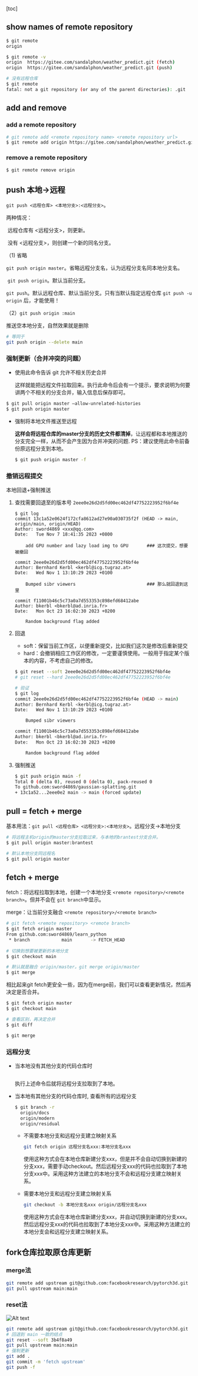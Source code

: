 [toc]

## show names of remote repository

```bash
$ git remote
origin

$ git remote -v
origin  https://gitee.com/sandalphon/weather_predict.git (fetch)
origin  https://gitee.com/sandalphon/weather_predict.git (push)

# 没有远程仓库
$ git remote
fatal: not a git repository (or any of the parent directories): .git
```
## add and remove

### add a remote repository

```bash
# git remote add <remote repository name> <remote repository url>
$ git remote add origin https://gitee.com/sandalphon/weather_predict.git
```

### remove a remote repository

```bash
$ git remote remove origin
```

## push 本地→远程

`git push <远程仓库> <本地分支>:<远程分支>`。

两种情况：

​	远程仓库有 <远程分支>，则更新。

​	没有 <远程分支>，则创建一个新的同名分支。

（1) 省略

​	`git push origin master`。省略远程分支名，认为远程分支名同本地分支名。

​	`git push origin`。默认当前分支。

​	`git push`。默认远程仓库、默认当前分支。只有当默认指定远程仓库 `git push -u origin` 后，才能使用！



（2）`git push origin :main`

推送空本地分支，自然效果就是删除

```bash
# 等同于
git push origin --delete main
```


### 强制更新（合并冲突的问题）

- 使用此命令告诉 git 允许不相关历史合并

  这样就能把远程文件拉取回来。执行此命令后会有一个提示，要求说明为何要讲两个不相关的分支合并，输入信息后保存即可。

```bash
$ git pull origin master –allow-unrelated-histories
$ git push origin master
```

- 强制将本地文件推送至远程

  **这样会将远程仓库的master分支的历史文件都清掉**，让远程都和本地推送的分支完全一样，从而不会产生因为合并冲突的问题.
  PS：建议使用此命令前备份原远程分支到本地。

  ```bash
  $ git push origin master -f
  ```



### 撤销远程提交
本地回退+强制推送

1. 查找需要回退至的版本号 `2eee0e26d2d5fd00ec462df47752223952f6bf4e`
    ```
    $ git log
    commit 13c1a52e0624f172cfa8612ad27e90a030735f2f (HEAD -> main, origin/main, origin/HEAD)
    Author: sword4869 <xxx@qq.com>
    Date:   Tue Nov 7 18:41:35 2023 +0800
    
        add GPU number and lazy load img to GPU       ### 这次提交，想要被撤回
    
    commit 2eee0e26d2d5fd00ec462df47752223952f6bf4e
    Author: Bernhard Kerbl <kerbl@icg.tugraz.at>
    Date:   Wed Nov 1 13:10:29 2023 +0100
    
        Bumped sibr viewers                           ### 那么就回退到这里
    
    commit f11001b46c5c73a0a7d553353c898efd68412abe
    Author: bkerbl <bkerbl@ad.inria.fr>
    Date:   Mon Oct 23 16:02:30 2023 +0200
    
        Random background flag added
    ```
2. 回退

     - soft：保留当前工作区，以便重新提交，比如我们这次是修改后重新提交
     - hard：会撤销相应工作区的修改，一定要谨慎使用。一般用于指定某个版本的内容，不考虑自己的修改。
    ```bash
    $ git reset --soft 2eee0e26d2d5fd00ec462df47752223952f6bf4e
    # git reset --hard 2eee0e26d2d5fd00ec462df47752223952f6bf4e
    
    # 验证
    $ git log
    commit 2eee0e26d2d5fd00ec462df47752223952f6bf4e (HEAD -> main)
    Author: Bernhard Kerbl <kerbl@icg.tugraz.at>
    Date:   Wed Nov 1 13:10:29 2023 +0100
    
        Bumped sibr viewers
    
    commit f11001b46c5c73a0a7d553353c898efd68412abe
    Author: bkerbl <bkerbl@ad.inria.fr>
    Date:   Mon Oct 23 16:02:30 2023 +0200
    
        Random background flag added
    ```
3. 强制推送
    ```bash
    $ git push origin main -f
    Total 0 (delta 0), reused 0 (delta 0), pack-reused 0
    To github.com:sword4869/gaussian-splatting.git
    + 13c1a52...2eee0e2 main -> main (forced update)
    ```

## pull = fetch + merge

基本用法：`git pull <远程仓库> <远程分支>:<本地分支>`。远程分支→本地分支

```bash
# 将远程主机origin的master分支拉取过来，与本地的brantest分支合并。
$ git pull origin master:brantest

# 默认本地分支同远程名
$ git pull origin master
```

## fetch + merge

fetch：将远程拉取到本地，创建一个本地分支 `<remote repository>/<remote branch>`。但并不会在 `git branch`中显示。

merge：让当前分支融合 `<remote repository>/<remote branch>`

```bash
# git fetch <remote repository> <remote branch>
$ git fetch origin master
From github.com:sword4869/learn_python
 * branch            main       -> FETCH_HEAD
 
# 切换到想要被更新的本地分支
$ git checkout main

# 默认就是融合 origin/master。git merge origin/master
$ git merge
```
相比起来git fetch更安全一些，因为在merge前，我们可以查看更新情况，然后再决定是否合并。

```bash
$ git fetch origin master
$ git checkout main

# 查看区别，再决定合并
$ git diff

$ git merge
```

### 远程分支

- 当本地没有其他分支的代码仓库时

  ```bash
  
  ```
  执行上述命令后就将远程分支拉取到了本地。
  
- 当本地有其他分支的代码仓库时, 查看所有的远程分支

  ```bash
  $ git branch -r
    origin/docs
    origin/modern
    origin/residual
  ```
  
  + 不需要本地分支和远程分支建立映射关系

    ```bash
    git fetch origin 远程分支名xxx:本地分支名xxx
    ```

    使用这种方式会在本地仓库新建分支xxx，但是并不会自动切换到新建的分支xxx，需要手动checkout。然后远程分支xxx的代码也拉取到了本地分支xxx中。采用这种方法建立的本地分支不会和远程分支建立映射关系。

  + 需要本地分支和远程分支建立映射关系

    ```bash
    git checkout -b 本地分支名xxx origin/远程分支名xxx
    ```

    使用这种方式会在本地仓库新建分支xxx，并自动切换到新建的分支xxx。然后远程分支xxx的代码也拉取到了本地分支xxx中。采用这种方法建立的本地分支会和远程分支建立映射关系。

## fork仓库拉取原仓库更新
### merge法
```bash
git remote add upstream git@github.com:facebookresearch/pytorch3d.git
git pull upstream main:main
```

### reset法
![Alt text](https://cdn.jsdelivr.net/gh/sword4869/pic1@main/images/202406231908690.png)
```bash
git remote add upstream git@github.com:facebookresearch/pytorch3d.git
# 回退到 main 一致的结点
git reset --soft 3b4f8a49
git pull upstream main:main
# 强制更新
git add .
git commit -m 'fetch upstream'
git push -f 
```